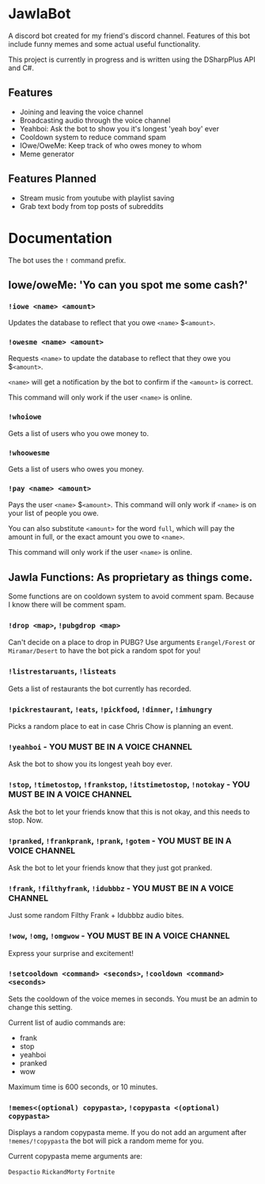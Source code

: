 # JawlaBot

A discord bot created for my friend's discord channel. Features of this bot include funny memes and some actual useful functionality. 

This project is currently in progress and is written using the DSharpPlus API and C#.

## Features

* Joining and leaving the voice channel
* Broadcasting audio through the voice channel
* Yeahboi: Ask the bot to show you it's longest 'yeah boy' ever
* Cooldown system to reduce command spam
* IOwe/OweMe: Keep track of who owes money to whom 
* Meme generator

## Features Planned

* Stream music from youtube with playlist saving
* Grab text body from top posts of subreddits

# Documentation

The bot uses the `!` command prefix.

## Iowe/oweMe: 'Yo can you spot me some cash?'

### `!iowe <name> <amount>` 

Updates the database to reflect that you owe `<name>` $`<amount>`.

### `!owesme <name> <amount>`

Requests `<name>` to update the database to reflect that they owe you $`<amount>`. 

`<name>` will get a notification by the bot to confirm if the `<amount>` is correct.

This command will only work if the user `<name>` is online.

### `!whoiowe`

Gets a list of users who you owe money to.

### `!whoowesme`

Gets a list of users who owes you money.

### `!pay <name> <amount>`

Pays the user `<name>` $`<amount>`. This command will only work if `<name>` is on your list of people you owe.

You can also substitute `<amount>` for the word `full`, which will pay the amount in full, or the exact amount you owe to `<name>`.

This command will only work if the user `<name>` is online.

## Jawla Functions: As proprietary as things come.

Some functions are on cooldown system to avoid comment spam. Because I know there will be comment spam.

### `!drop <map>`, `!pubgdrop <map>`

Can't decide on a place to drop in PUBG? Use arguments `Erangel/Forest` or `Miramar/Desert` to have the bot pick a random spot for you!

### `!listrestaruants`, `!listeats`

Gets a list of restaurants the bot currently has recorded.

### `!pickrestaurant`, `!eats`, `!pickfood`, `!dinner`, `!imhungry`

Picks a random place to eat in case Chris Chow is planning an event.

### `!yeahboi` - YOU MUST BE IN A VOICE CHANNEL

Ask the bot to show you its longest yeah boy ever. 

### `!stop`, `!timetostop`, `!frankstop`, `!itstimetostop`, `!notokay` - YOU MUST BE IN A VOICE CHANNEL

Ask the bot to let your friends know that this is not okay, and this needs to stop. Now.

### `!pranked`, `!frankprank`, `!prank`, `!gotem` - YOU MUST BE IN A VOICE CHANNEL

Ask the bot to let your friends know that they just got pranked.

### `!frank`, `!filthyfrank`, `!idubbbz` - YOU MUST BE IN A VOICE CHANNEL

Just some random Filthy Frank + Idubbbz audio bites.

### `!wow`, `!omg`, `!omgwow` - YOU MUST BE IN A VOICE CHANNEL

Express your surprise and excitement!

### `!setcooldown <command> <seconds>`, `!cooldown <command> <seconds>`

Sets the cooldown of the voice memes in seconds. You must be an admin to change this setting.

Current list of audio commands are:

* frank
* stop
* yeahboi
* pranked
* wow

Maximum time is 600 seconds, or 10 minutes.

### `!memes<(optional) copypasta>`, `!copypasta <(optional) copypasta>`

Displays a random copypasta meme. If you do not add an argument after `!memes/!copypasta` the bot will pick a random meme for you.

Current copypasta meme arguments are:

`Despactio`
`RickandMorty`
`Fortnite`


